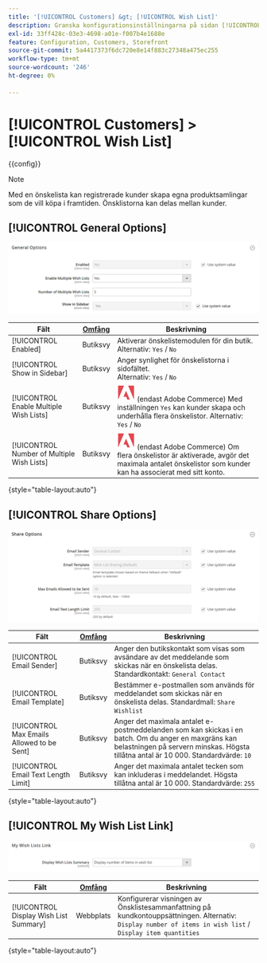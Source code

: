 ```yaml
---
title: '[!UICONTROL Customers] &gt; [!UICONTROL Wish List]'
description: Granska konfigurationsinställningarna på sidan [!UICONTROL Customers] &gt; [!UICONTROL Wish List] i Commerce Admin.
exl-id: 33ff428c-03e3-4698-a01e-f007b4e1688e
feature: Configuration, Customers, Storefront
source-git-commit: 5a4417373f6dc720e8e14f883c27348a475ec255
workflow-type: tm+mt
source-wordcount: '246'
ht-degree: 0%

---
```


# [!UICONTROL Customers] > [!UICONTROL Wish List]

{{config}}

>[!NOTE]
>
>Med en önskelista kan registrerade kunder skapa egna produktsamlingar som de vill köpa i framtiden. Önsklistorna kan delas mellan kunder.

## [!UICONTROL General Options]

![Allmänna alternativ](./assets/wishlist-general-options.png)<!-- zoom -->

<!--[General Options](https://experienceleague.adobe.com/en/docs/commerce-admin/stores-sales/shopper-tools/wish-lists/wishlist-configuration) -->

| Fält | [Omfång](../../getting-started/websites-stores-views.md#scope-settings) | Beskrivning |
|--- |--- |--- |
| [!UICONTROL Enabled] | Butiksvy | Aktiverar önskelistemodulen för din butik. Alternativ: `Yes` / `No` |
| [!UICONTROL Show in Sidebar] | Butiksvy | Anger synlighet för önskelistorna i sidofältet. <br/>Alternativ: `Yes` / `No` |
| [!UICONTROL Enable Multiple Wish Lists] | Butiksvy | ![Adobe Commerce](../../assets/adobe-logo.svg) (endast Adobe Commerce) Med inställningen `Yes` kan kunder skapa och underhålla flera önskelistor. Alternativ: `Yes` / `No` |
| [!UICONTROL Number of Multiple Wish Lists] | Butiksvy | ![Adobe Commerce](../../assets/adobe-logo.svg) (endast Adobe Commerce) Om flera önskelistor är aktiverade, avgör det maximala antalet önskelistor som kunder kan ha associerat med sitt konto. |

{style="table-layout:auto"}

## [!UICONTROL Share Options]

![Delningsalternativ](./assets/wishlist-share-options.png)<!-- zoom -->

<!-- [Share Options](https://experienceleague.adobe.com/en/docs/commerce-admin/stores-sales/shopper-tools/wish-lists/wishlist-configuration) -->

| Fält | [Omfång](../../getting-started/websites-stores-views.md#scope-settings) | Beskrivning |
|--- |--- |--- |
| [!UICONTROL Email Sender] | Butiksvy | Anger den butikskontakt som visas som avsändare av det meddelande som skickas när en önskelista delas. Standardkontakt: `General Contact` |
| [!UICONTROL Email Template] | Butiksvy | Bestämmer e-postmallen som används för meddelandet som skickas när en önskelista delas. Standardmall: `Share Wishlist` |
| [!UICONTROL Max Emails Allowed to be Sent] | Butiksvy | Anger det maximala antalet e-postmeddelanden som kan skickas i en batch. Om du anger en maxgräns kan belastningen på servern minskas. Högsta tillåtna antal är 10 000. Standardvärde: `10` |
| [!UICONTROL Email Text Length Limit] | Butiksvy | Anger det maximala antalet tecken som kan inkluderas i meddelandet. Högsta tillåtna antal är 10 000. Standardvärde: `255` |

{style="table-layout:auto"}

## [!UICONTROL My Wish List Link]

![Länk till Min önskelista](./assets/wishlist-my-wishlist-link.png)<!-- zoom -->

<!--[My Wish List Link](https://experienceleague.adobe.com/en/docs/commerce-admin/stores-sales/shopper-tools/wish-lists/wishlist-configuration) -->

| Fält | [Omfång](../../getting-started/websites-stores-views.md#scope-settings) | Beskrivning |
|--- |--- |--- |
| [!UICONTROL Display Wish List Summary] | Webbplats | Konfigurerar visningen av Önsklistesammanfattning på kundkontouppsättningen. Alternativ: `Display number of items in wish list` / `Display item quantities` |

{style="table-layout:auto"}
